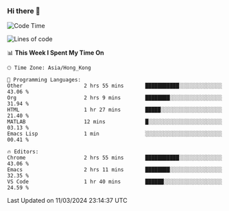 ### Hi there 👋

<!--
**nicehiro/nicehiro** is a ✨ _special_ ✨ repository because its `README.md` (this file) appears on your GitHub profile.

Here are some ideas to get you started:

- 🔭 I’m currently working on ...
- 🌱 I’m currently learning ...
- 👯 I’m looking to collaborate on ...
- 🤔 I’m looking for help with ...
- 💬 Ask me about ...
- 📫 How to reach me: ...
- 😄 Pronouns: ...
- ⚡ Fun fact: ...
-->

<!--START_SECTION:waka-->
![Code Time](http://img.shields.io/badge/Code%20Time-281%20hrs%2039%20mins-blue)

![Lines of code](https://img.shields.io/badge/From%20Hello%20World%20I%27ve%20Written-2.6%20million%20lines%20of%20code-blue)

📊 **This Week I Spent My Time On** 

```text
🕑︎ Time Zone: Asia/Hong_Kong

💬 Programming Languages: 
Other                    2 hrs 55 mins       ███████████░░░░░░░░░░░░░░   43.06 % 
Org                      2 hrs 9 mins        ████████░░░░░░░░░░░░░░░░░   31.94 % 
HTML                     1 hr 27 mins        █████░░░░░░░░░░░░░░░░░░░░   21.40 % 
MATLAB                   12 mins             █░░░░░░░░░░░░░░░░░░░░░░░░   03.13 % 
Emacs Lisp               1 min               ░░░░░░░░░░░░░░░░░░░░░░░░░   00.41 % 

🔥 Editors: 
Chrome                   2 hrs 55 mins       ███████████░░░░░░░░░░░░░░   43.06 % 
Emacs                    2 hrs 11 mins       ████████░░░░░░░░░░░░░░░░░   32.35 % 
VS Code                  1 hr 40 mins        ██████░░░░░░░░░░░░░░░░░░░   24.59 % 
```


 Last Updated on 11/03/2024 23:14:37 UTC
<!--END_SECTION:waka-->
